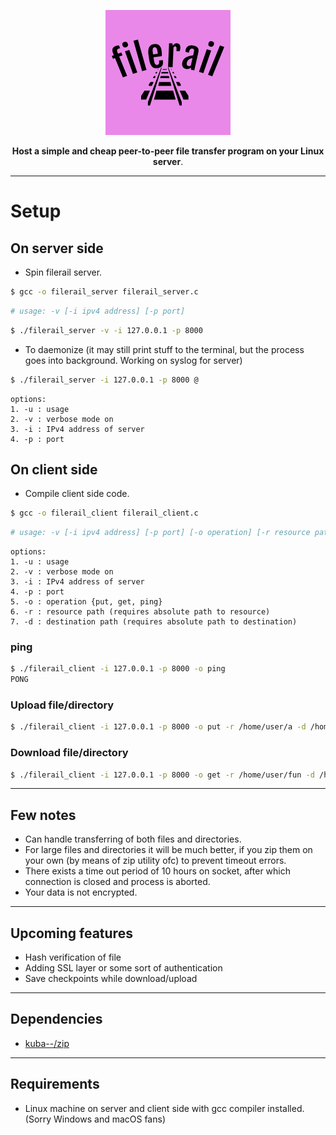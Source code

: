 
<p align="center"><img src="https://github.com/vi88i/filerail/blob/main/assets/filerail.png" alt="filerail"></p>

<p align="center"><b>Host a simple and cheap peer-to-peer file transfer program on your Linux server</b>.</p>

---

# Setup

## On server side

- Spin filerail server.

```bash
$ gcc -o filerail_server filerail_server.c
```

```bash
# usage: -v [-i ipv4 address] [-p port]
```

```bash
$ ./filerail_server -v -i 127.0.0.1 -p 8000
```

- To daemonize (it may still print stuff to the terminal, but the process goes into background. Working on syslog for server)

```bash
$ ./filerail_server -i 127.0.0.1 -p 8000 @
```

```text
options:
1. -u : usage
2. -v : verbose mode on
3. -i : IPv4 address of server
4. -p : port
```

## On client side

- Compile client side code.

```bash
$ gcc -o filerail_client filerail_client.c
```

```bash
# usage: -v [-i ipv4 address] [-p port] [-o operation] [-r resource path] [-d destination path]
```

```text
options:
1. -u : usage
2. -v : verbose mode on
3. -i : IPv4 address of server
4. -p : port
5. -o : operation {put, get, ping}
6. -r : resource path (requires absolute path to resource)
7. -d : destination path (requires absolute path to destination)
```

### ping

```bash
$ ./filerail_client -i 127.0.0.1 -p 8000 -o ping
PONG
```

### Upload file/directory

```bash
$ ./filerail_client -i 127.0.0.1 -p 8000 -o put -r /home/user/a -d /home/user/fun
```

### Download file/directory

```bash
$ ./filerail_client -i 127.0.0.1 -p 8000 -o get -r /home/user/fun -d /home/user2
```

---

## Few notes

- Can handle transferring of both files and directories.
- For large files and directories it will be much better, if you zip them on your own (by means of zip utility ofc) to prevent timeout errors.
- There exists a time out period of 10 hours on socket, after which connection is closed and process is aborted.
- Your data is not encrypted.

---

## Upcoming features

- Hash verification of file
- Adding SSL layer or some sort of authentication
- Save checkpoints while download/upload

---

## Dependencies

- <a href="https://github.com/kuba--/zip">kuba--/zip</a> 

---

## Requirements

- Linux machine on server and client side with gcc compiler installed. (Sorry Windows and macOS fans)

